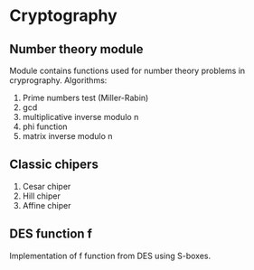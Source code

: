 # Cryptography
## Number theory module
Module contains functions used for number theory problems in cryprography.
Algorithms: 
1. Prime numbers test (Miller-Rabin)
2. gcd
3. multiplicative inverse modulo n
4. phi function
5. matrix inverse modulo n

## Classic chipers
1. Cesar chiper
2. Hill chiper
3. Affine chiper

## DES function f
Implementation of f function from DES using S-boxes.
